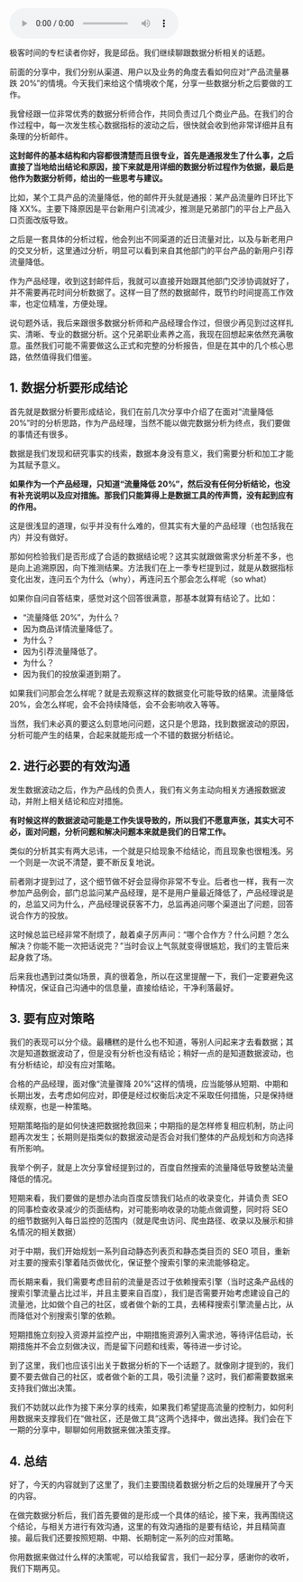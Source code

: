 <audio title="25 _ 突发式流量数据暴跌，产品经理应该如何应对？【处理篇】" src="https://static001.geekbang.org/resource/audio/6d/f3/6d7abd2a16e097b9aff5a8736277e2f3.mp3" controls="controls"></audio> 
<p>极客时间的专栏读者你好，我是邱岳。我们继续聊跟数据分析相关的话题。</p>
<p>前面的分享中，我们分别从渠道、用户以及业务的角度去看如何应对“产品流量暴跌 20%”的情境。今天我们来给这个情境收个尾，分享一些数据分析之后要做的工作。</p>
<p>我曾经跟一位非常优秀的数据分析师合作，共同负责过几个商业产品。在我们的合作过程中，每一次发生核心数据指标的波动之后，很快就会收到他非常详细并且有条理的分析邮件。</p>
<p><strong>这封邮件的基本结构和内容都很清楚而且很专业，首先是通报发生了什么事，之后直接了当地给出结论和原因，接下来就是用详细的数据分析过程作为依据，最后是他作为数据分析师，给出的一些思考与建议。</strong></p>
<p>比如，某个工具产品的流量降低，他的邮件开头就是通报：某产品流量昨日环比下降 XX%。主要下降原因是平台新用户引流减少，推测是兄弟部门的平台上产品入口页面改版导致。</p>
<p>之后是一套具体的分析过程，他会列出不同渠道的近日流量对比，以及与新老用户的交叉分析，这里通过分析，明显可以看到来自其他部门的平台产品的新用户引荐流量降低。</p>
<p>作为产品经理，收到这封邮件后，我就可以直接开始跟其他部门交涉协调就好了，并不需要再花时间分析数据了。这样一目了然的数据邮件，既节约时间提高工作效率，也定位精准，方便处理。</p><!-- [[[read_end]]] -->
<p>说句题外话，我后来跟很多数据分析师和产品经理合作过，但很少再见到过这样扎实、清晰、专业的数据分析。这个兄弟职业素养之高，我现在回想起来依然充满敬意。虽然我们可能不需要做这么正式和完整的分析报告，但是在其中的几个核心思路，依然值得我们借鉴。</p>
<h2>1. 数据分析要形成结论</h2>
<p>首先就是数据分析要形成结论，我们在前几次分享中介绍了在面对“流量降低 20%”时的分析思路，作为产品经理，当然不能以做完数据分析为终点，我们要做的事情还有很多。</p>
<p>数据是我们发现和研究事实的线索，数据本身没有意义，我们需要分析和加工才能为其赋予意义。</p>
<p><strong>如果作为一个产品经理，只知道“流量降低 20%”，然后没有任何分析结论，也没有补充说明以及应对措施。那我们只能算得上是数据工具的传声筒，没有起到应有的作用。</strong></p>
<p>这是很浅显的道理，似乎并没有什么难的，但其实有大量的产品经理（也包括我在内）并没有做好。</p>
<p>那如何检验我们是否形成了合适的数据结论呢？这其实就跟做需求分析差不多，也是向上追溯原因，向下推测结果。方法我们在上一季专栏提到过，就是从数据指标变化出发，连问五个为什么（why），再连问五个那会怎么样呢（so what）</p>
<p>如果你自问自答结束，感觉对这个回答很满意，那基本就算有结论了。比如：</p>
<ul>
<li>“流量降低 20%”，为什么？</li>
<li>因为商品详情流量降低了。</li>
<li>为什么？</li>
<li>因为引荐流量降低了。</li>
<li>为什么？</li>
<li>因为我们的投放渠道到期了。</li>
</ul>
<p>如果我们问那会怎么样呢？就是去观察这样的数据变化可能导致的结果。流量降低 20%，会怎么样呢，会不会持续降低，会不会影响收入等等。</p>
<p>当然，我们未必真的要这么刻意地问问题，这只是个思路，找到数据波动的原因，分析可能产生的结果，合起来就能形成一个不错的数据分析结论。</p>
<h2>2. 进行必要的有效沟通</h2>
<p>发生数据波动之后，作为产品线的负责人，我们有义务主动向相关方通报数据波动，并附上相关结论和应对措施。</p>
<p><strong>有时候这样的数据波动可能是工作失误导致的，所以我们不愿意声张，其实大可不必，面对问题，分析问题和解决问题本来就是我们的日常工作。</strong></p>
<p>类似的分析其实有两大忌讳，一个就是只给现象不给结论，而且现象也很粗浅。另一个则是一次说不清楚，要不断反复地说。</p>
<p>前者刚才提到过了，这个细节做不好会显得你非常不专业。后者也一样，我有一次参加产品例会，部门总监问某产品经理，是不是用户量最近降低了，产品经理说是的，总监又问为什么，产品经理说获客不力，总监再追问哪个渠道出了问题，回答说合作方的投放。</p>
<p>这时候总监已经非常不耐烦了，敲着桌子厉声问：“哪个合作方？什么问题？怎么解决？你能不能一次把话说完？”当时会议上气氛就变得很尴尬，我们的主管后来起身救了场。</p>
<p>后来我也遇到过类似场景，真的很着急，所以在这里提醒一下，我们一定要避免这种情况，保证自己沟通中的信息量，直接给结论，干净利落最好。</p>
<h2>3. 要有应对策略</h2>
<p>我们的表现可以分个级。最糟糕的是什么也不知道，等别人问起来才去看数据；其次是知道数据波动了，但是没有分析也没有结论；稍好一点的是知道数据波动，也有分析结论，却没有应对策略。</p>
<p>合格的产品经理，面对像“流量骤降 20%”这样的情境，应当能够从短期、中期和长期出发，去考虑如何应对，即便是经过权衡后决定不采取任何措施，只是保持继续观察，也是一种策略。</p>
<p>短期策略指的是如何快速把数据抢救回来；中期指的是怎样修复相应机制，防止问题再次发生；长期则是指类似的数据波动是否会对我们整体的产品规划和方向选择有所影响。</p>
<p>我举个例子，就是上次分享曾经提到过的，百度自然搜索的流量降低导致整站流量降低的情况。</p>
<p>短期来看，我们要做的是想办法向百度反馈我们站点的收录变化，并请负责 SEO 的同事检查收录减少的页面结构，对可能影响收录的功能点做调整，同时将 SEO 的细节数据列入每日监控的范围内（就是爬虫访问、爬虫路径、收录以及展示和排名情况的相关数据）</p>
<p>对于中期，我们开始规划一系列自动静态列表页和静态类目页的 SEO 项目，重新对主要的搜索引擎着陆页做优化，保证整个搜索引擎的来流能够稳定。</p>
<p>而长期来看，我们需要考虑目前的流量是否过于依赖搜索引擎（当时这条产品线的搜索引擎流量占比过半，并且主要来自百度），我们是否需要开始考虑建设自己的流量池，比如做个自己的社区，或者做个新的工具，去稀释搜索引擎流量占比，从而降低对个别搜索引擎的依赖。</p>
<p>短期措施立刻投入资源并监控产出，中期措施资源列入需求池，等待评估启动，长期措施并不会立刻做决议，而是留下问题和线索，等待进一步讨论。</p>
<p>到了这里，我们也应该引出关于数据分析的下一个话题了。就像刚才提到的，我们要不要去做自己的社区，或者做个新的工具，吸引流量？这时，我们都需要数据来支持我们做出决策。</p>
<p>我们不妨就以此作为接下来分享的线索，如果我们希望提高流量的控制力，如何利用数据来支撑我们在“做社区，还是做工具”这两个选择中，做出选择。我们会在下一期的分享中，聊聊如何用数据来做决策支撑。</p>
<h2>4. 总结</h2>
<p>好了，今天的内容就到了这里了，我们主要围绕着数据分析之后的处理展开了今天的内容。</p>
<p>在做完数据分析后，我们首先要做的是形成一个具体的结论，接下来，我再围绕这个结论，与相关方进行有效沟通，这里的有效沟通指的是要有结论，并且精简直接。最后我们还要按照短期、中期、长期制定一系列的应对策略。</p>
<p>你用数据来做过什么样的决策呢，可以给我留言，我们一起分享，感谢你的收听，我们下期再见。</p>
<p></p>
